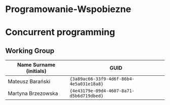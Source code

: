 # Programowanie-Wspobiezne
# Concurrent programming

## Working Group

| Name Surname (initials) | GUID                                     |
| ----------------------- | ---------------------------------------- |
| Mateusz Barański        | `{3a89ac66-33f9-4d6f-86b4-4e5a031e18a8}` |
| Martyna Brzezowska      | `{4e43179e-09d4-4607-8a71-d5b6d719dbed}` |
